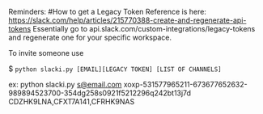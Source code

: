 

Reminders:
#How to get a Legacy Token
Reference is here: https://slack.com/help/articles/215770388-create-and-regenerate-api-tokens
Essentially go to api.slack.com/custom-integrations/legacy-tokens and regenerate one for your specific workspace.

To invite someone use 

$ `python slacki.py [EMAIL][LEGACY TOKEN] [LIST OF CHANNELS]`

ex: python slacki.py s@email.com xoxp-531577965211-673677652632-989894523700-354dg258s0921f5212296q242bt13j7d CDZHK9LNA,CFXT7A141,CFRHK9NAS